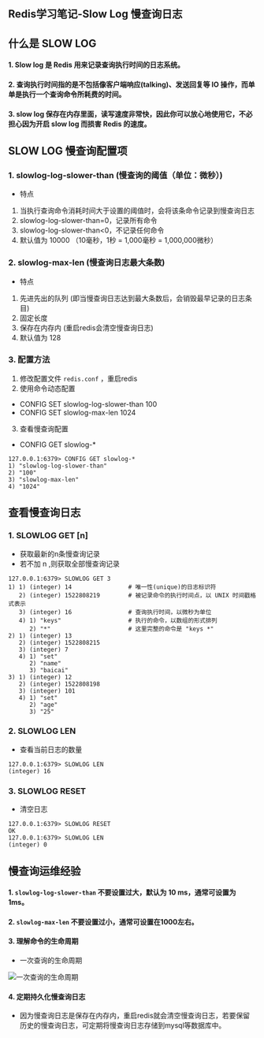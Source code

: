 Redis学习笔记-Slow Log 慢查询日志
---

## 什么是 SLOW LOG

#### 1. Slow log 是 Redis 用来记录查询执行时间的日志系统。

#### 2. 查询执行时间指的是不包括像客户端响应(talking)、发送回复等 IO 操作，而单单是执行一个查询命令所耗费的时间。

#### 3. slow log 保存在内存里面，读写速度非常快，因此你可以放心地使用它，不必担心因为开启 slow log 而损害 Redis 的速度。

## SLOW LOG 慢查询配置项

### 1. slowlog-log-slower-than (慢查询的阈值（单位：微秒）)
* 特点
1. 当执行查询命令消耗时间大于设置的阈值时，会将该条命令记录到慢查询日志
2. slowlog-log-slower-than=0，记录所有命令
3. slowlog-log-slower-than<0，不记录任何命令
4. 默认值为 10000 （10毫秒，1秒 = 1,000毫秒 = 1,000,000微秒）

### 2. slowlog-max-len (慢查询日志最大条数)
* 特点
1. 先进先出的队列 (即当慢查询日志达到最大条数后，会销毁最早记录的日志条目)
2. 固定长度
3. 保存在内存内 (重启redis会清空慢查询日志)
4. 默认值为 128

### 3. 配置方法
1. 修改配置文件 `redis.conf` ，重启redis
2. 使用命令动态配置
* CONFIG SET slowlog-log-slower-than 100
* CONFIG SET slowlog-max-len 1024
3. 查看慢查询配置
* CONFIG GET slowlog-*
```
127.0.0.1:6379> CONFIG GET slowlog-*
1) "slowlog-log-slower-than"
2) "100"
3) "slowlog-max-len"
4) "1024"
```

## 查看慢查询日志
### 1. SLOWLOG GET [n]
* 获取最新的n条慢查询记录
* 若不加 n ,则获取全部慢查询记录
```
127.0.0.1:6379> SLOWLOG GET 3
1) 1) (integer) 14                # 唯一性(unique)的日志标识符
   2) (integer) 1522808219        # 被记录命令的执行时间点，以 UNIX 时间戳格式表示
   3) (integer) 16                # 查询执行时间，以微秒为单位
   4) 1) "keys"                   # 执行的命令，以数组的形式排列
      2) "*"                      # 这里完整的命令是 "keys *"
2) 1) (integer) 13
   2) (integer) 1522808215
   3) (integer) 7
   4) 1) "set"
      2) "name"
      3) "baicai"
3) 1) (integer) 12
   2) (integer) 1522808198
   3) (integer) 101
   4) 1) "set"
      2) "age"
      3) "25"
```

### 2. SLOWLOG LEN
* 查看当前日志的数量
```
127.0.0.1:6379> SLOWLOG LEN
(integer) 16
```

### 3. SLOWLOG RESET
* 清空日志
```
127.0.0.1:6379> SLOWLOG RESET
OK
127.0.0.1:6379> SLOWLOG LEN
(integer) 0
```

## 慢查询运维经验
#### 1. `slowlog-log-slower-than` 不要设置过大，默认为 10 ms，通常可设置为 1ms。
#### 2. `slowlog-max-len` 不要设置过小，通常可设置在1000左右。
#### 3. 理解命令的生命周期
* 一次查询的生命周期

![一次查询的生命周期](http://md.ws1031.cn/xsj/2018_7_9_1384679627-5ac42fbb40a0e_articlex.jpg)

#### 4. 定期持久化慢查询日志
* 因为慢查询日志是保存在内存内，重启redis就会清空慢查询日志，若要保留历史的慢查询日志，可定期将慢查询日志存储到mysql等数据库中。
